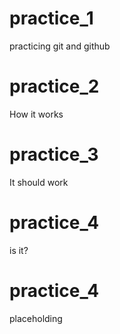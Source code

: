 # practice_1
practicing git and github
# practice_2
How it works
# practice_3
It should work
# practice_4
is it?
# practice_4
placeholding
